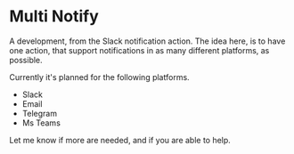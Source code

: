 # Multi Notify

A development, from the Slack notification action.
The idea here, is to have one action, that support notifications in as many different platforms, as possible.

Currently it's planned for the following platforms.

- Slack
- Email
- Telegram
- Ms Teams

Let me know if more are needed, and if you are able to help. 
